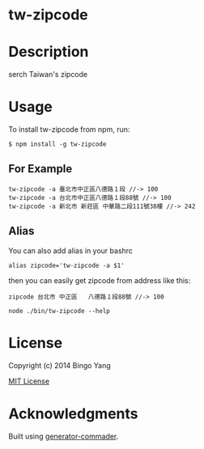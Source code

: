 tw-zipcode
=============

# Description

serch Taiwan's zipcode

# Usage

To install tw-zipcode from npm, run:

```
$ npm install -g tw-zipcode
```

## For Example
```
tw-zipcode -a 臺北市中正區八德路１段 //-> 100
tw-zipcode -a 台北市中正區八德路１段88號 //-> 100
tw-zipcode -a 新北市 新莊區 中華路二段111號38樓 //-> 242
```

## Alias
You can also add alias in your bashrc

```
alias zipcode='tw-zipcode -a $1'
```
then you can easily get zipcode from address  like this:
```
zipcode 台北市 中正區   八德路１段88號 //-> 100
```


```node ./bin/tw-zipcode --help```

# License

Copyright (c) 2014 Bingo Yang

[MIT License](http://en.wikipedia.org/wiki/MIT_License)

# Acknowledgments

Built using [generator-commader](https://github.com/Hypercubed/generator-commander).
